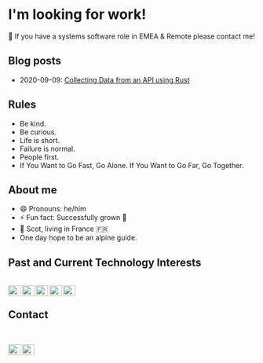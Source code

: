 # I'm looking for work!

🔭 If you have a systems software role in EMEA & Remote please contact me!

## Blog posts
* 2020-09-09: [Collecting Data from an API using Rust](https://davidmaceachern.com/posts/collecting-data-from-an-api)

## Rules

- Be kind.
- Be curious.
- Life is short.
- Failure is normal.
- People first.
- If You Want to Go Fast, Go Alone. If You Want to Go Far, Go Together.

## About me

- 😄 Pronouns: he/him
- ⚡ Fun fact: Successfully grown 🥑
- 🏴󠁧󠁢󠁳󠁣󠁴󠁿 Scot, living in France 🇫🇷 
- One day hope to be an alpine guide.

## Past and Current Technology Interests

<br />
<a href="https://www.javascript.com/"><img align="left" alt="JavaScript"  height="22px" width="25px" src="https://cdn.jsdelivr.net/npm/simple-icons@v3/icons/javascript.svg"/></a>
<a href="https://www.rust-lang.org/"><img align="left" alt="Rust Language"  height="22px" width="25px" src="https://cdn.jsdelivr.net/npm/simple-icons@v3/icons/rust.svg"/></a>
<a href="https://nixos.org/"><img align="left" alt="JavaScript"  height="22px" width="25px" src="https://cdn.jsdelivr.net/npm/simple-icons@v3/icons/nixos.svg"/></a>
<a href="https://www.terraform.io/"><img align="left" alt="Terraform"  height="22px" width="25px" src="https://cdn.jsdelivr.net/npm/simple-icons@v3/icons/terraform.svg"/></a>
<a href="https://aws.amazon.com/"><img align="left" alt="AWS"  height="22px" width="25px" src="https://cdn.jsdelivr.net/npm/simple-icons@v3/icons/amazonaws.svg"/></a>

<br />

## Contact

<br />

<a href="https://mobile.twitter.com/maceacherndjh"><img align="left" alt="David's Twitter"   height="22px" width="25px" src="https://cdn.jsdelivr.net/npm/simple-icons@v3/icons/twitter.svg" /></a>
<a href="https://www.linkedin.com/in/davidmaceachern/"><img align="left" alt="David's Linkedin"  height="22px" width="25px" src="https://cdn.jsdelivr.net/npm/simple-icons@v3/icons/linkedin.svg"/></a>
